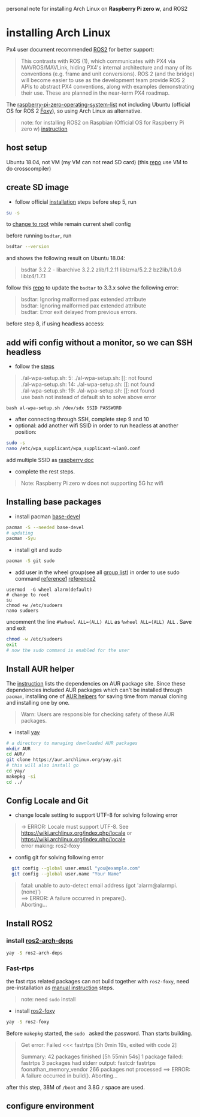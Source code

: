 personal note for installing Arch Linux on **Raspberry Pi zero w**, and ROS2
# installing Arch Linux
Px4 user document recommended [ROS2](https://docs.px4.io/master/en/ros/ros2.html) for better support:
>This contrasts with ROS (1), which communicates with PX4 via MAVROS/MAVLink, hiding PX4's internal architecture and many of its conventions (e.g. frame and unit conversions).
>ROS 2 (and the bridge) will become easier to use as the development team provide ROS 2 APIs to abstract PX4 conventions, along with examples demonstrating their use. These are planned in the near-term PX4 roadmap.

The [raspberry-pi-zero-operating-system-list](https://www.kodifiretvstick.com/raspberry-pi-zero-operating-system-list/)  not including Ubuntu (official OS for ROS 2 [Foxy](https://docs.ros.org/en/foxy/Installation/Ubuntu-Development-Setup.html)), so using Arch Linux as alternative.
> note: for installing ROS2 on Raspbian (Official OS for Raspberry Pi zero w) [instruction](https://medium.com/swlh/raspberry-pi-ros-2-camera-eef8f8b94304)
## host setup
Ubuntu 18.04, not VM (my VM can not read SD card) 
(this [repo](https://github.com/austinstig/ros2-raspberry-pi-zero-w) use VM to do crosscompiler) 
## create SD image
* follow official [installation](https://archlinuxarm.org/platforms/armv6/raspberry-pi) steps
before step 5, run
```sh
su -s
```
to [change to root](https://askubuntu.com/questions/617850/changing-from-user-to-superuser) while remain current shell config

before running `bsdtar`, run
```sh
bsdtar --version
```
and shows the following result on Ubuntu 18.04:
>bsdtar 3.2.2 - libarchive 3.2.2 zlib/1.2.11 liblzma/5.2.2 bz2lib/1.0.6 liblz4/1.7.1

follow this [repo](https://github.com/helotism/helotism/issues/8) to update the `bsdtar` to 3.3.x solve the following error:
>bsdtar: Ignoring malformed pax extended attribute </br>
>bsdtar: Ignoring malformed pax extended attribute </br>
>bsdtar: Error exit delayed from previous errors. </br>

before step 8, if using headless access:
## add wifi config without a monitor, so we can SSH headless
* follow the [steps](https://ladvien.com/installing-arch-linux-raspberry-pi-zero-w/)
> ./al-wpa-setup.sh: 5: ./al-wpa-setup.sh: [[: not found </br>
> ./al-wpa-setup.sh: 14: ./al-wpa-setup.sh: [[: not found </br>
> ./al-wpa-setup.sh: 19: ./al-wpa-setup.sh: [[: not found </br>
use bash not instead of default sh to solve above error
```
bash al-wpa-setup.sh /dev/sdx SSID PASSWORD
```
* after connecting through SSH, complete step 9 and 10
* optional: add another wifi SSID in order to run headless at another position:
```sh
sudo -s
nano /etc/wpa_supplicant/wpa_supplicant-wlan0.conf
```
add multiple SSID as [raspberry doc](https://www.raspberrypi.org/documentation/configuration/wireless/wireless-cli.md)
* complete the rest steps.
> Note: Raspberry Pi zero w does not supporting 5G hz wifi
## Installing base packages
* install pacman [base-devel](https://wiki.archlinux.org/title/Arch_User_Repository#Getting_started)
```sh
pacman -S --needed base-devel
# updating
pacman -Syu
```
* install git and sudo
```sh
pacman -S git sudo
```
* add user in the wheel group(see all [group list](https://wiki.archlinux.org/title/users_and_groups)) in order to use sudo command
[reference1](https://linoxide.com/add-user-to-sudoers-or-sudo-group-arch-linux/)
[reference2](https://www.gushiciku.cn/pl/g4ZU/zh-tw)
```
usermod  -G wheel alarm(default)
# change to root
su
chmod +w /etc/sudoers
nano sudoers
```
uncomment the line `#%wheel ALL=(ALL) ALL` as `%wheel ALL=(ALL) ALL` . Save and exit
```sh
chmod -w /etc/sudoers
exit 
# now the sudo command is enabled for the user
```
## Install AUR helper
The [instruction](https://wiki.archlinux.org/index.php/ROS#ROS_2) lists the dependencies on AUR package site.
Since these dependencies included AUR packages which can't be installed through `pacman`, installing one of [AUR helpers](https://wiki.archlinux.org/title/AUR_helpers) for saving time from manual cloning and installing one by one. 
> Warn: Users are responsible for checking safety of these AUR packages.
* install [yay](https://aur.archlinux.org/packages/yay/)
```sh
# a directory to managing downloaded AUR packages
mkdir AUR
cd AUR/
git clone https://aur.archlinux.org/yay.git
# this will also install go
cd yay/
makepkg -si
cd ../
```
## Config Locale and Git 
* change locale setting to support UTF-8 for solving following error
>   -> ERROR: Locale must support UTF-8. See https://wiki.archlinux.org/index.php/locale or https://wiki.archlinux.org/index.php/locale </br>
> error making: ros2-foxy
* config git for solving following error
```sh
  git config --global user.email "you@example.com"
  git config --global user.name "Your Name"
```
> fatal: unable to auto-detect email address (got 'alarm@alarmpi.(none)') </br>
> ==> ERROR: A failure occurred in prepare(). </br>
>    Aborting... 
## Install ROS2
### install [ros2-arch-deps](https://aur.archlinux.org/packages/ros2-arch-deps/)
```sh
yay -S ros2-arch-deps
```
### Fast-rtps 
the fast rtps related packages can not build together with `ros2-foxy`, need pre-installation as [manual instruction](https://fast-rtps.docs.eprosima.com/en/v2.0.0/installation/sources/sources.html#manual-installation) steps.
> note: need `sudo` install
* install [ros2-foxy](https://aur.archlinux.org/packages/ros2-foxy/)
```sh
yay -S ros2-foxy
```
Before `makepkg` started, the `sudo ` asked the password. Than starts building.
>Get error:
>Failed   <<< fastrtps [5h 0min 19s, exited with code 2]
>                                             
>Summary: 42 packages finished [5h 55min 54s]
>  1 package failed: fastrtps
>  3 packages had stderr output: fastcdr fastrtps foonathan_memory_vendor
>  266 packages not processed
>==> ERROR: A failure occurred in build().
>    Aborting...

after this step, 38M of `/boot` and 3.8G `/` space are used.
## configure environment
